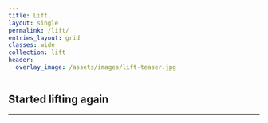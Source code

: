 ```yaml
---
title: Lift.
layout: single
permalink: /lift/
entries_layout: grid
classes: wide
collection: lift
header:
  overlay_image: /assets/images/lift-teaser.jpg
---
```

## Started lifting again
---
